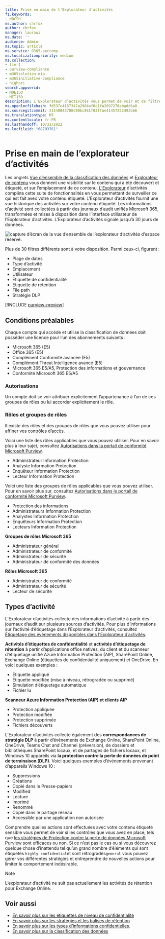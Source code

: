 ```yaml
---
title: Prise en main de l’Explorateur d’activités
f1.keywords:
- NOCSH
ms.author: chrfox
author: chrfox
manager: laurawi
ms.date: ''
audience: Admin
ms.topic: article
ms.service: O365-seccomp
ms.localizationpriority: medium
ms.collection:
- tier1
- purview-compliance
- m365solution-mip
- m365initiative-compliance
- highpri
search.appverid:
- MOE150
- MET150
description: L’Explorateur d’activités vous permet de voir et de filtrer les actions que les utilisateurs effectuent sur votre contenu étiqueté.
ms.openlocfilehash: fd537c4157347a2984af0c1fa2097278abadd6a8
ms.sourcegitcommit: 21548843708d80bc861f03ffae41457252492bb6
ms.translationtype: MT
ms.contentlocale: fr-FR
ms.lasthandoff: 10/31/2022
ms.locfileid: "68793761"
---
```

# <a name="get-started-with-activity-explorer"></a>Prise en main de l’explorateur d’activités

Les onglets [Vue d’ensemble de la classification des données](data-classification-overview.md) et [Explorateur de contenu](data-classification-content-explorer.md) vous donnent une visibilité sur le contenu qui a été découvert et étiqueté, et sur l’emplacement de ce contenu. [L’Explorateur](https://compliance.microsoft.com/dataclassification?viewid=activitiesexplorer) d’activités complète cette suite de fonctionnalités en vous permettant de surveiller ce qui est fait avec votre contenu étiqueté. L’Explorateur d’activités fournit une vue historique des activités sur votre contenu étiqueté. Les informations d’activité sont collectées à partir des journaux d’audit unifiés Microsoft 365, transformées et mises à disposition dans l’interface utilisateur de l’Explorateur d’activités. L’Explorateur d’activités signale jusqu’à 30 jours de données.

![capture d’écran de la vue d’ensemble de l’explorateur d’activités d’espace réservé.](../media/data-classification-activity-explorer-1.png)

Plus de 30 filtres différents sont à votre disposition. Parmi ceux-ci, figurent :

- Plage de dates
- Type d’activité
- Emplacement
- Utilisateur
- Étiquette de confidentialité
- Étiquette de rétention
- File path
- Stratégie DLP



[!INCLUDE [purview-preview](../includes/purview-preview.md)]

## <a name="prerequisites"></a>Conditions préalables

Chaque compte qui accède et utilise la classification de données doit posséder une licence pour l’un des abonnements suivants :

- Microsoft 365 (E5)
- Office 365 (E5)
- Complément Conformité avancée (E5)
- Complément Threat Intelligence avancé (E5)
- Microsoft 365 E5/A5, Protection des informations et gouvernance
- Conformité Microsoft 365 E5/A5

### <a name="permissions"></a>Autorisations

Un compte doit se voir attribuer explicitement l’appartenance à l’un de ces groupes de rôles ou lui accorder explicitement le rôle.

### <a name="roles-and-role-groups"></a>Rôles et groupes de rôles

Il existe des rôles et des groupes de rôles que vous pouvez utiliser pour affiner vos contrôles d’accès.

Voici une liste des rôles applicables que vous pouvez utiliser. Pour en savoir plus à leur sujet, consultez [Autorisations dans la portail de conformité Microsoft Purview](microsoft-365-compliance-center-permissions.md).

- Administrateur Information Protection
- Analyste Information Protection
- Enquêteur Information Protection
- Lecteur Information Protection

Voici une liste des groupes de rôles applicables que vous pouvez utiliser. Pour en savoir plus sur, consultez [Autorisations dans le portail de conformité Microsoft Purview](microsoft-365-compliance-center-permissions.md).

- Protection des informations
- Administrateurs Information Protection
- Analystes Information Protection
- Enquêteurs Information Protection
- Lecteurs Information Protection

<!--
> [!IMPORTANT]
> Access to Activity explorer via the Security reader or Device Management role groups or other has been removed-->

**Groupes de rôles Microsoft 365**

- Administrateur général
- Administrateur de conformité
- Administrateur de sécurité
- Administrateur de conformité des données

**Rôles Microsoft 365**

- Administrateur de conformité
- Administrateur de sécurité
- Lecteur de sécurité

## <a name="activity-types"></a>Types d’activité

L’Explorateur d’activités collecte des informations d’activité à partir des journaux d’audit sur plusieurs sources d’activités. Pour plus d’informations sur l’activité d’étiquetage dans l’Explorateur d’activités, consultez [Étiquetage des événements disponibles dans l’Explorateur d’activités](data-classification-activity-explorer-available-events.md).

**Activités d’étiquettes de confidentialité** et **activités d’étiquetage de rétention** à partir d’applications office natives, du client et du scanneur d’étiquetage unifié Azure Information Protection (AIP), SharePoint Online, Exchange Online (étiquettes de confidentialité uniquement) et OneDrive. En voici quelques exemples :

- Étiquette appliqué
- Étiquette modifiée (mise à niveau, rétrogradée ou supprimé)
- Simulation d’étiquetage automatique
- Fichier lu

**Scanneur Azure Information Protection (AIP) et clients AIP**

- Protection appliquée
- Protection modifiée
- Protection supprimée
- Fichiers découverts

L’Explorateur d’activités collecte également des **correspondances de stratégie DLP** à partir d’événements de Exchange Online, SharePoint Online, OneDrive, Teams Chat and Channel (préversion), de dossiers et bibliothèques SharePoint locaux, et de partages de fichiers locaux, et Windows 10 appareils via **la protection contre la perte de données de point de terminaison (DLP).** Voici quelques exemples d’événements provenant d’appareils Windows 10 :

- Suppressions
- Créations
- Copié dans le Presse-papiers
- Modified
- Lecture
- Imprimé
- Renommé
- Copié dans le partage réseau
- Accessible par une application non autorisée 

Comprendre quelles actions sont effectuées avec votre contenu étiqueté sensible vous permet de voir si les contrôles que vous avez en place, tels que [les stratégies de Protection contre la perte de données Microsoft Purview](dlp-learn-about-dlp.md) sont efficaces ou non. Si ce n’est pas le cas ou si vous découvrez quelque chose d’inattendu tel qu’un grand nombre d’éléments qui sont étiquetés `highly confidential`et sont rétrogradés`general` vous pouvez gérer vos différentes stratégies et entreprendre de nouvelles actions pour limiter le comportement indésirable.

> [!NOTE]
> L’explorateur d’activité ne suit pas actuellement les activités de rétention pour Exchange Online.

## <a name="see-also"></a>Voir aussi

- [En savoir plus sur les étiquettes de niveau de confidentialité](sensitivity-labels.md)
- [En savoir plus sur les stratégies et les balises de rétention](retention.md)
- [En savoir plus sur les types d’informations confidentielles](sensitive-information-type-learn-about.md).
- [En savoir plus sur la classification des données](data-classification-overview.md)
